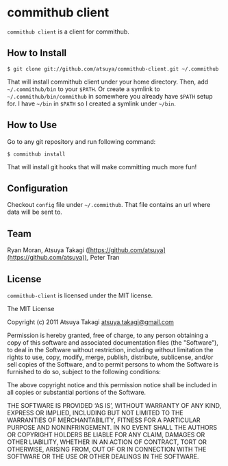 # commithub client

`commithub client` is a client for commithub.


## How to Install

    $ git clone git://github.com/atsuya/commithub-client.git ~/.commithub

That will install commithub client under your home directory. Then, add `~/.commithub/bin` to your `$PATH`. Or create a symlink to `~/.commithub/bin/commithub` in somewhere you already have `$PATH` setup for. I have `~/bin` in `$PATH` so I created a symlink under `~/bin`.


## How to Use

Go to any git repository and run following command:

    $ commithub install

That will install git hooks that will make committing much more fun!


## Configuration

Checkout `config` file under `~/.commithub`. That file contains an url where
data will be sent to.


## Team

Ryan Moran, Atsuya Takagi ([https://github.com/atsuya](https://github.com/atsuya)), Peter Tran


## License

`commithub-client` is licensed under the MIT license.

The MIT License

Copyright (c) 2011 Atsuya Takagi <atsuya.takagi@gmail.com> 

Permission is hereby granted, free of charge, to any person obtaining a copy
of this software and associated documentation files (the "Software"), to deal
in the Software without restriction, including without limitation the rights
to use, copy, modify, merge, publish, distribute, sublicense, and/or sell
copies of the Software, and to permit persons to whom the Software is
furnished to do so, subject to the following conditions:

The above copyright notice and this permission notice shall be included in
all copies or substantial portions of the Software.

THE SOFTWARE IS PROVIDED ‘AS IS’, WITHOUT WARRANTY OF ANY KIND, EXPRESS OR
IMPLIED, INCLUDING BUT NOT LIMITED TO THE WARRANTIES OF MERCHANTABILITY,
FITNESS FOR A PARTICULAR PURPOSE AND NONINFRINGEMENT. IN NO EVENT SHALL THE
AUTHORS OR COPYRIGHT HOLDERS BE LIABLE FOR ANY CLAIM, DAMAGES OR OTHER
LIABILITY, WHETHER IN AN ACTION OF CONTRACT, TORT OR OTHERWISE, ARISING FROM,
OUT OF OR IN CONNECTION WITH THE SOFTWARE OR THE USE OR OTHER DEALINGS IN
THE SOFTWARE.

